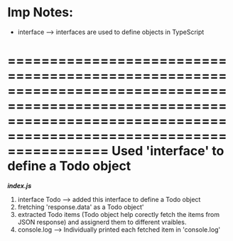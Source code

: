 # Imp Notes:

- interface --> interfaces are used to define objects in TypeScript

========================================================================================================================================================================
Used 'interface' to define a Todo object
========================================================================================================================================================================
**_index.js_**

1. interface Todo --> added this interface to define a Todo object
2. fretching 'response.data' as a Todo object'
3. extracted Todo items (Todo object help corectly fetch the items from JSON response) and assignerd them to different vraibles.
4. console.log --> Individually printed each fetched item in 'console.log'
